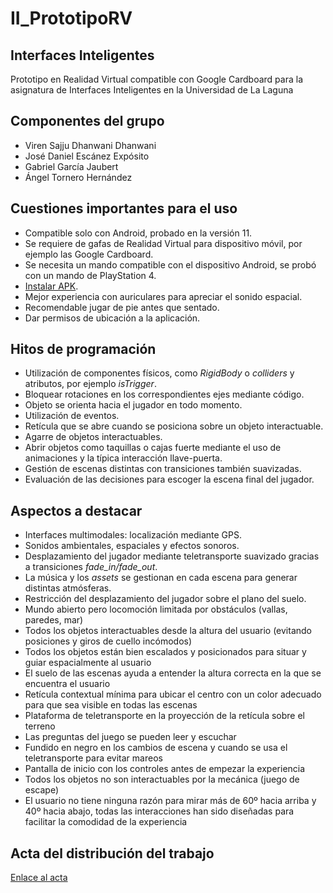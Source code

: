 # II_PrototipoRV
## Interfaces Inteligentes
Prototipo en Realidad Virtual compatible con Google Cardboard para la asignatura de Interfaces Inteligentes en la Universidad de La Laguna

## Componentes del grupo
- Viren Sajju Dhanwani Dhanwani
- José Daniel Escánez Expósito
- Gabriel García Jaubert
- Ángel Tornero Hernández

## Cuestiones importantes para el uso
- Compatible solo con Android, probado en la versión 11.
- Se requiere de gafas de Realidad Virtual para dispositivo móvil, por ejemplo las Google Cardboard.
- Se necesita un mando compatible con el dispositivo Android, se probó con un mando de PlayStation 4.
- [Instalar APK](https://www.xataka.com/basics/instalar-apk-en-android-como-hacerlo-y-cuales-son-los-riesgos).
- Mejor experiencia con auriculares para apreciar el sonido espacial.
- Recomendable jugar de pie antes que sentado.
- Dar permisos de ubicación a la aplicación.

## Hitos de programación
- Utilización de componentes físicos, como _RigidBody_ o _colliders_ y atributos, por ejemplo _isTrigger_.
- Bloquear rotaciones en los correspondientes ejes mediante código.
- Objeto se orienta hacia el jugador en todo momento.
- Utilización de eventos.
- Retícula que se abre cuando se posiciona sobre un objeto interactuable.
- Agarre de objetos interactuables.
- Abrir objetos como taquillas o cajas fuerte mediante el uso de animaciones y la típica interacción llave-puerta.
- Gestión de escenas distintas con transiciones también suavizadas.
- Evaluación de las decisiones para escoger la escena final del jugador.

## Aspectos a destacar
- Interfaces multimodales: localización mediante GPS.
- Sonidos ambientales, espaciales y efectos sonoros.
- Desplazamiento del jugador mediante teletransporte suavizado gracias a transiciones _fade_in/fade_out_.
- La música y los _assets_ se gestionan en cada escena para generar distintas atmósferas.
- Restricción del desplazamiento del jugador sobre el plano del suelo.
- Mundo abierto pero locomoción limitada por obstáculos (vallas, paredes, mar)
- Todos los objetos interactuables desde la altura del usuario (evitando posiciones y giros de cuello incómodos)
- Todos los objetos están bien escalados y posicionados para situar y guiar espacialmente al usuario
- El suelo de las escenas ayuda a entender la altura correcta en la que se encuentra el usuario
- Retícula contextual mínima para ubicar el centro con un color adecuado para que sea visible en todas las escenas
- Plataforma de teletransporte en la proyección de la retícula sobre el terreno
- Las preguntas del juego se pueden leer y escuchar
- Fundido en negro en los cambios de escena y cuando se usa el teletransporte para evitar mareos
- Pantalla de inicio con los controles antes de empezar la experiencia
- Todos los objetos no son interactuables por la mecánica (juego de escape)
- El usuario no tiene ninguna razón para mirar más de 60º hacia arriba y 40º hacia abajo, todas las interacciones han sido diseñadas para facilitar la comodidad de la experiencia

## Acta del distribución del trabajo

[Enlace al acta](https://docs.google.com/document/d/1tyVVz5mZGjYmDusfFmcLtjEUNxtCVmliEoC1q0QSjBk/edit?usp=sharing)
